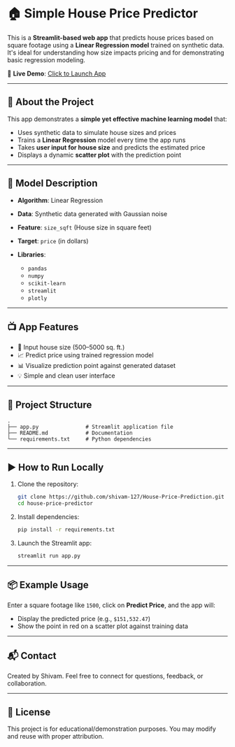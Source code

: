 # 🏠 Simple House Price Predictor

This is a **Streamlit-based web app** that predicts house prices based on square footage using a **Linear Regression model** trained on synthetic data. It's ideal for understanding how size impacts pricing and for demonstrating basic regression modeling.

🔗 **Live Demo**: [Click to Launch App](https://urban-adventure-jjq5gppgjgj7fp595-8501.app.github.dev/)

---

## 📌 About the Project

This app demonstrates a **simple yet effective machine learning model** that:

* Uses synthetic data to simulate house sizes and prices
* Trains a **Linear Regression** model every time the app runs
* Takes **user input for house size** and predicts the estimated price
* Displays a dynamic **scatter plot** with the prediction point

---

## 🧠 Model Description

* **Algorithm**: Linear Regression
* **Data**: Synthetic data generated with Gaussian noise
* **Feature**: `size_sqft` (House size in square feet)
* **Target**: `price` (in dollars)
* **Libraries**:

  * `pandas`
  * `numpy`
  * `scikit-learn`
  * `streamlit`
  * `plotly`

---

## 📺 App Features

* 📏 Input house size (500–5000 sq. ft.)
* 📈 Predict price using trained regression model
* 📊 Visualize prediction point against generated dataset
* 💡 Simple and clean user interface

---

## 📂 Project Structure

```
.
├── app.py               # Streamlit application file
├── README.md            # Documentation
└── requirements.txt     # Python dependencies
```

---

## ▶️ How to Run Locally

1. Clone the repository:

   ```bash
   git clone https://github.com/shivam-127/House-Price-Prediction.git
   cd house-price-predictor
   ```

2. Install dependencies:

   ```bash
   pip install -r requirements.txt
   ```

3. Launch the Streamlit app:

   ```bash
   streamlit run app.py
   ```

---

## 📦 Example Usage

Enter a square footage like `1500`, click on **Predict Price**, and the app will:

* Display the predicted price (e.g., `$151,532.47`)
* Show the point in red on a scatter plot against training data

---

## 📬 Contact

Created by Shivam. Feel free to connect for questions, feedback, or collaboration.

---

## 📝 License

This project is for educational/demonstration purposes. You may modify and reuse with proper attribution.
